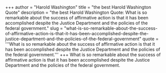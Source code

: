 +++
author = "Harold Washington"
title = "the best Harold Washington Quote"
description = "the best Harold Washington Quote: What is so remarkable about the success of affirmative action is that it has been accomplished despite the Justice Department and the policies of the federal government."
slug = "what-is-so-remarkable-about-the-success-of-affirmative-action-is-that-it-has-been-accomplished-despite-the-justice-department-and-the-policies-of-the-federal-government"
quote = '''What is so remarkable about the success of affirmative action is that it has been accomplished despite the Justice Department and the policies of the federal government.'''
+++
What is so remarkable about the success of affirmative action is that it has been accomplished despite the Justice Department and the policies of the federal government.
